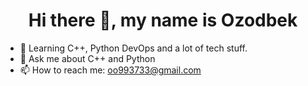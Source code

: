 <H1 align="center">Hi there 👋, my name is Ozodbek</h1> 

- 🌱 Learning C++, Python DevOps and a lot of tech stuff.
- 💬 Ask me about C++ and Python
- 📫 How to reach me: oo993733@gmail.com


